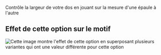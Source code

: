 Contrôle la largeur de votre dos en jouant sur la mesure d'une épaule à l'autre

## Effet de cette option sur le motif

![Cette image montre l'effet de cette option en superposant plusieurs variantes qui ont une valeur différente pour cette option](bent_acrossbackfactor_sample.svg "Effet de cette option sur le motif")
